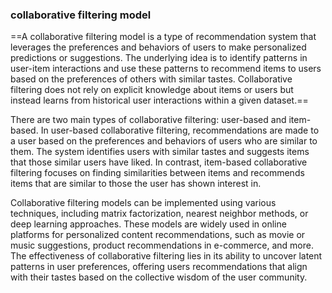 ### collaborative filtering model
==A collaborative filtering model is a type of recommendation system that leverages the preferences and behaviors of users to make personalized predictions or suggestions. The underlying idea is to identify patterns in user-item interactions and use these patterns to recommend items to users based on the preferences of others with similar tastes. Collaborative filtering does not rely on explicit knowledge about items or users but instead learns from historical user interactions within a given dataset.==

There are two main types of collaborative filtering: user-based and item-based. In user-based collaborative filtering, recommendations are made to a user based on the preferences and behaviors of users who are similar to them. The system identifies users with similar tastes and suggests items that those similar users have liked. In contrast, item-based collaborative filtering focuses on finding similarities between items and recommends items that are similar to those the user has shown interest in.

Collaborative filtering models can be implemented using various techniques, including matrix factorization, nearest neighbor methods, or deep learning approaches. These models are widely used in online platforms for personalized content recommendations, such as movie or music suggestions, product recommendations in e-commerce, and more. The effectiveness of collaborative filtering lies in its ability to uncover latent patterns in user preferences, offering users recommendations that align with their tastes based on the collective wisdom of the user community.